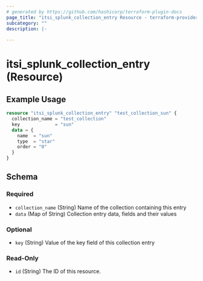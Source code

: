 ```yaml
---
# generated by https://github.com/hashicorp/terraform-plugin-docs
page_title: "itsi_splunk_collection_entry Resource - terraform-provider-splunk-itsi"
subcategory: ""
description: |-
  
---
```


# itsi_splunk_collection_entry (Resource)



## Example Usage

```terraform
resource "itsi_splunk_collection_entry" "test_collection_sun" {
  collection_name = "test_collection"
  key             = "sun"
  data = {
    name  = "sun"
    type  = "star"
    order = "0"
  }
}
```

<!-- schema generated by tfplugindocs -->
## Schema

### Required

- `collection_name` (String) Name of the collection containing this entry
- `data` (Map of String) Collection entry data, fields and their values

### Optional

- `key` (String) Value of the key field of this collection entry

### Read-Only

- `id` (String) The ID of this resource.


